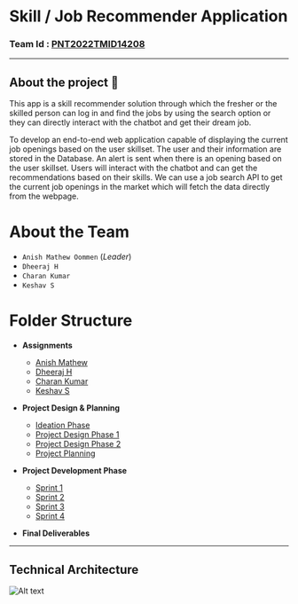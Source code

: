 # **Skill / Job Recommender Application**

### Team Id : [PNT2022TMID14208](#)

---

## About the project 🚀

This app is a skill recommender solution through which the fresher or the skilled person can log in and find the jobs by using the search option or they can directly interact with the chatbot and get their dream job.

To develop an end-to-end web application capable of displaying the current job openings based on the user skillset. The user and their information are stored in the Database. An alert is sent when there is an opening based on the user skillset. Users will interact with the chatbot and can get the recommendations based on their skills. We can use a job search API to get the current job openings in the market which will fetch the data directly from the webpage.

# About the Team

- `Anish Mathew Oommen` (_Leader_)
- `Dheeraj H`
- `Charan Kumar`
- `Keshav S`

# Folder Structure

- **Assignments**
  - [Anish Mathew](<Assignments/Anish%20Mathew(team%20leader)>)
  - [Dheeraj H](Assignments/Dheeraj/)
  - [Charan Kumar](Assignments/Charan%20kumar/)
  - [Keshav S](Assignments/Keshav/)
- **Project Design & Planning**
  - [Ideation Phase](Project%20Design%20%26%20Planning/Ideation%20Phase/)
  - [Project Design Phase 1](Project%20Design%20%26%20Planning/Project%20Design%20Phase%201/)
  - [Project Design Phase 2](Project%20Design%20%26%20Planning/Project%20Design%20Phase%202/)
  - [Project Planning](Project%20Design%20%26%20Planning/Project%20Planning/)
- **Project Development Phase**

  - [Sprint 1](Project%20Development%20Phase/Sprint1/)
  - [Sprint 2](Project%20Development%20Phase/Sprint2/)
  - [Sprint 3](Project%20Development%20Phase/Sprint3/)
  - [Sprint 4](Project%20Development%20Phase/Sprint4/)

- **Final Deliverables**

---

## Technical Architecture

![Alt text](https://lh3.googleusercontent.com/1OWTBsvpOXh0YVOalvRAGG8uDOBJea7NpyXg5hSSHb61IRRFHTY8txceIQfcIsc9b9coajOEraPoPIAVr5SOr0WFF0iQKVHnHOXk-wAn6XwNjuZFSsdGwreGV7Y10Q)
